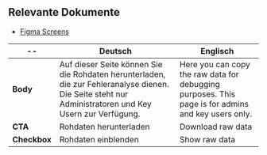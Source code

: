 # 

## Relevante Dokumente

* [Figma Screens](https://www.figma.com/file/ObpEGoczbPSUsnoH7aPFLbdy/Workflow-Generator-Screens?node-id=93%3A1048)

-- | Deutsch | Englisch
---|---|---
**Body** | Auf dieser Seite können Sie die Rohdaten herunterladen, die zur Fehleranalyse dienen. Die Seite steht nur Administratoren und Key Usern zur Verfügung. | Here you can copy the raw data for debugging purposes. This page is for admins and key users only.
**CTA** | Rohdaten herunterladen | Download raw data
**Checkbox** | Rohdaten einblenden | Show raw data